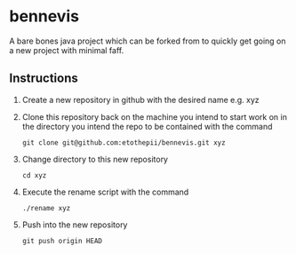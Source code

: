bennevis
=============

A bare bones java project which can be forked from to quickly get going on a new project with minimal faff.

Instructions
------------

1. Create a new repository in github with the desired name e.g. xyz
2. Clone this repository back on the machine you intend to start work on in the directory you intend the repo to be contained with the command
  
    `git clone git@github.com:etothepii/bennevis.git xyz`

3. Change directory to this new repository

    `cd xyz`

4. Execute the rename script with the command

    `./rename xyz`

5. Push into the new repository

    `git push origin HEAD`
